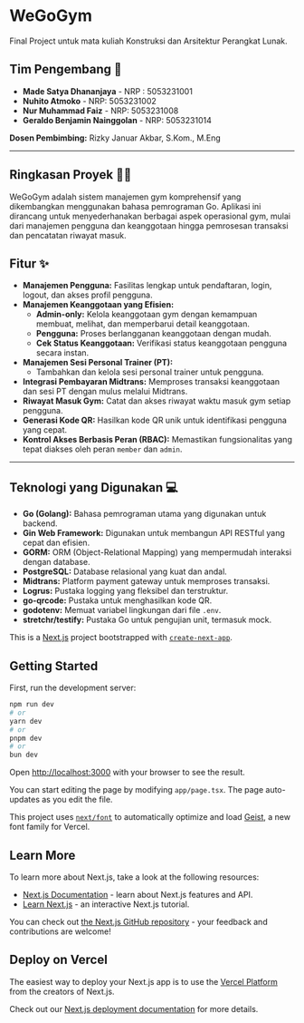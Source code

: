 # WeGoGym

Final Project untuk mata kuliah Konstruksi dan Arsitektur Perangkat Lunak.

## Tim Pengembang 👥

* **Made Satya Dhananjaya** - NRP : 5053231001
* **Nuhito Atmoko** - NRP: 5053231002
* **Nur Muhammad Faiz** - NRP: 5053231008
* **Geraldo Benjamin Nainggolan** - NRP: 5053231014

**Dosen Pembimbing:** Rizky Januar Akbar, S.Kom., M.Eng

---

## Ringkasan Proyek 🏋️‍♀️

WeGoGym adalah sistem manajemen gym komprehensif yang dikembangkan menggunakan bahasa pemrograman Go. Aplikasi ini dirancang untuk menyederhanakan berbagai aspek operasional gym, mulai dari manajemen pengguna dan keanggotaan hingga pemrosesan transaksi dan pencatatan riwayat masuk.

## Fitur ✨

* **Manajemen Pengguna:** Fasilitas lengkap untuk pendaftaran, login, logout, dan akses profil pengguna.
* **Manajemen Keanggotaan yang Efisien:**
    * **Admin-only:** Kelola keanggotaan gym dengan kemampuan membuat, melihat, dan memperbarui detail keanggotaan.
    * **Pengguna:** Proses berlangganan keanggotaan dengan mudah.
    * **Cek Status Keanggotaan:** Verifikasi status keanggotaan pengguna secara instan.
* **Manajemen Sesi Personal Trainer (PT):**
    * Tambahkan dan kelola sesi personal trainer untuk pengguna.
* **Integrasi Pembayaran Midtrans:** Memproses transaksi keanggotaan dan sesi PT dengan mulus melalui Midtrans.
* **Riwayat Masuk Gym:** Catat dan akses riwayat waktu masuk gym setiap pengguna.
* **Generasi Kode QR:** Hasilkan kode QR unik untuk identifikasi pengguna yang cepat.
* **Kontrol Akses Berbasis Peran (RBAC):** Memastikan fungsionalitas yang tepat diakses oleh peran `member` dan `admin`.

---

## Teknologi yang Digunakan 💻

* **Go (Golang):** Bahasa pemrograman utama yang digunakan untuk backend.
* **Gin Web Framework:** Digunakan untuk membangun API RESTful yang cepat dan efisien.
* **GORM:** ORM (Object-Relational Mapping) yang mempermudah interaksi dengan database.
* **PostgreSQL:** Database relasional yang kuat dan andal.
* **Midtrans:** Platform payment gateway untuk memproses transaksi.
* **Logrus:** Pustaka logging yang fleksibel dan terstruktur.
* **go-qrcode:** Pustaka untuk menghasilkan kode QR.
* **godotenv:** Memuat variabel lingkungan dari file `.env`.
* **stretchr/testify:** Pustaka Go untuk pengujian unit, termasuk mock.


This is a [Next.js](https://nextjs.org) project bootstrapped with [`create-next-app`](https://nextjs.org/docs/app/api-reference/cli/create-next-app).

## Getting Started

First, run the development server:

```bash
npm run dev
# or
yarn dev
# or
pnpm dev
# or
bun dev
```

Open [http://localhost:3000](http://localhost:3000) with your browser to see the result.

You can start editing the page by modifying `app/page.tsx`. The page auto-updates as you edit the file.

This project uses [`next/font`](https://nextjs.org/docs/app/building-your-application/optimizing/fonts) to automatically optimize and load [Geist](https://vercel.com/font), a new font family for Vercel.

## Learn More

To learn more about Next.js, take a look at the following resources:

- [Next.js Documentation](https://nextjs.org/docs) - learn about Next.js features and API.
- [Learn Next.js](https://nextjs.org/learn) - an interactive Next.js tutorial.

You can check out [the Next.js GitHub repository](https://github.com/vercel/next.js) - your feedback and contributions are welcome!

## Deploy on Vercel

The easiest way to deploy your Next.js app is to use the [Vercel Platform](https://vercel.com/new?utm_medium=default-template&filter=next.js&utm_source=create-next-app&utm_campaign=create-next-app-readme) from the creators of Next.js.

Check out our [Next.js deployment documentation](https://nextjs.org/docs/app/building-your-application/deploying) for more details.
